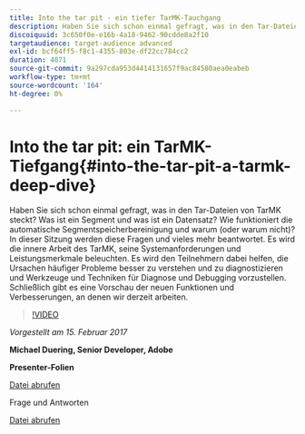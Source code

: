 ```yaml
---
title: Into the tar pit - ein tiefer TarMK-Tauchgang
description: Haben Sie sich schon einmal gefragt, was in den Tar-Dateien von TarMK steckt? Was ist ein Segment und was ist ein Datensatz? Wie funktioniert die automatische Segmentspeicherbereinigung und warum (oder warum nicht)? Diese Sitzung beantwortet diese Fragen und vieles mehr.
discoiquuid: 3c650f0e-e16b-4a18-9462-90cdde8a2f10
targetaudience: target-audience advanced
exl-id: bcf64ff5-f8c1-4355-803e-df22cc784cc2
duration: 4071
source-git-commit: 9a297cda953d4414131657f9ac84580aea0eabeb
workflow-type: tm+mt
source-wordcount: '164'
ht-degree: 0%

---
```


# Into the tar pit: ein TarMK-Tiefgang{#into-the-tar-pit-a-tarmk-deep-dive}

Haben Sie sich schon einmal gefragt, was in den Tar-Dateien von TarMK steckt? Was ist ein Segment und was ist ein Datensatz? Wie funktioniert die automatische Segmentspeicherbereinigung und warum (oder warum nicht)? In dieser Sitzung werden diese Fragen und vieles mehr beantwortet. Es wird die innere Arbeit des TarMK, seine Systemanforderungen und Leistungsmerkmale beleuchten. Es wird den Teilnehmern dabei helfen, die Ursachen häufiger Probleme besser zu verstehen und zu diagnostizieren und Werkzeuge und Techniken für Diagnose und Debugging vorzustellen. Schließlich gibt es eine Vorschau der neuen Funktionen und Verbesserungen, an denen wir derzeit arbeiten.

>[!VIDEO](https://video.tv.adobe.com/v/19138/?quality=9)

*Vorgestellt am 15. Februar 2017*

**Michael Duering, Senior Developer, Adobe**

**Presenter-Folien**

[Datei abrufen](assets/aem-gems-tarmk-deep-dive.pptx)

Frage und Antworten

[Datei abrufen](assets/aem-gems-qandas-tarmk-deep-dive.pdf)
<!--
[Get back to the Overview](https://helpx.adobe.com/experience-manager/kt/eseminars/gems/aem-index.html)
-->
